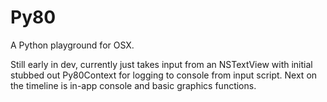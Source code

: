 # Py80
A Python playground for OSX.

Still early in dev, currently just takes input from an NSTextView with initial stubbed out Py80Context for logging to console from input script. Next on the timeline is in-app console and basic graphics functions.
